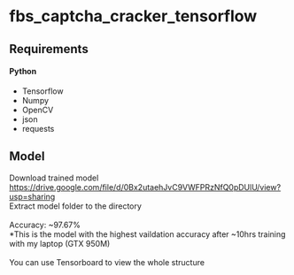 # fbs_captcha_cracker_tensorflow

## Requirements
#### Python
<ul>
<li>Tensorflow</li>
<li>Numpy</li>
<li>OpenCV</li>
<li>json</li>
<li>requests</li>
</ul>

## Model
Download trained model https://drive.google.com/file/d/0Bx2utaehJvC9VWFPRzNfQ0pDUlU/view?usp=sharing
<br/>
Extract model folder to the directory
<br/>
<br/>
Accuracy: ~97.67%
<br/>
*This is the model with the highest vaildation accuracy after ~10hrs training with my laptop (GTX 950M)
<br/>
<br/>
You can use Tensorboard to view the whole structure
